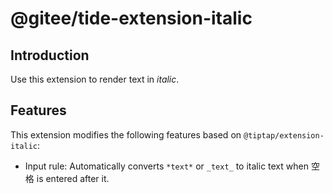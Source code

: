 # @gitee/tide-extension-italic

## Introduction

Use this extension to render text in _italic_.

## Features

This extension modifies the following features based on `@tiptap/extension-italic`:

- Input rule: Automatically converts `*text*` or `_text_` to italic text when <kbd>空格</kbd> is entered after it.
